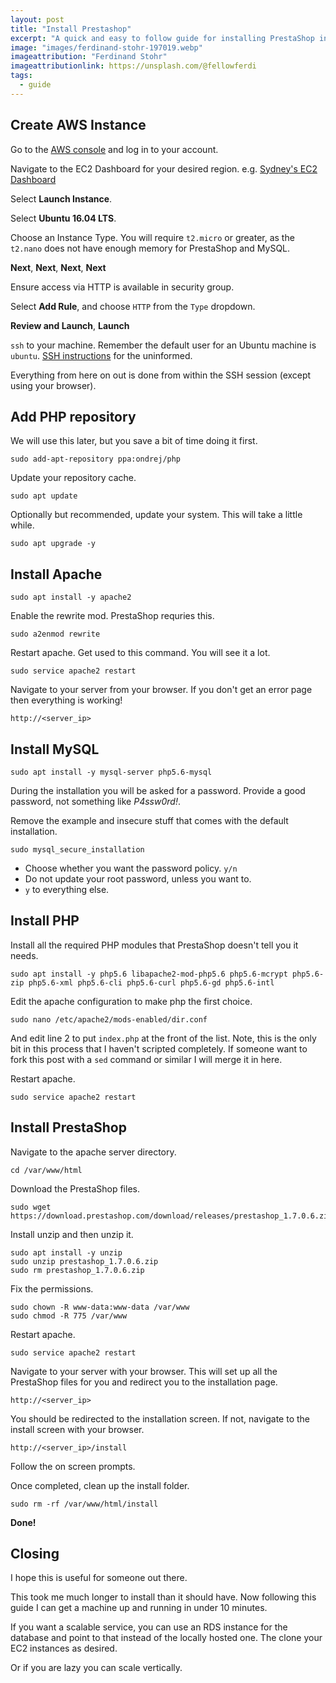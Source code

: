 ```yaml
---
layout: post
title: "Install Prestashop"
excerpt: "A quick and easy to follow guide for installing PrestaShop in the cloud."
image: "images/ferdinand-stohr-197019.webp"
imageattribution: "Ferdinand Stohr"
imageattributionlink: https://unsplash.com/@fellowferdi
tags:
  - guide
---
```



## Create AWS Instance

Go to the [AWS console](https://console.aws.amazon.com/) and log in to your account.

Navigate to the EC2 Dashboard for your desired region. e.g. [Sydney's EC2 Dashboard](https://ap-southeast-2.console.aws.amazon.com/ec2/v2/home?region=ap-southeast-2)

Select **Launch Instance**.

Select **Ubuntu 16.04 LTS**.

Choose an Instance Type.
You will require `t2.micro` or greater, as the `t2.nano` does not have enough memory for PrestaShop and MySQL.

**Next**, **Next**, **Next**, **Next**

Ensure access via HTTP is available in security group.

Select **Add Rule**, and choose `HTTP` from the `Type` dropdown.

**Review and Launch**, **Launch**

`ssh` to your machine.
Remember the default user for an Ubuntu machine is `ubuntu`.
[SSH instructions](http://docs.aws.amazon.com/AWSEC2/latest/UserGuide/EC2_GetStarted.html#ec2-connect-to-instance-linux) for the uninformed.

Everything from here on out is done from within the SSH session (except using your browser).

## Add PHP repository

We will use this later, but you save a bit of time doing it first.

```
sudo add-apt-repository ppa:ondrej/php
```

Update your repository cache.

```
sudo apt update
```

Optionally but recommended, update your system.
This will take a little while.

```
sudo apt upgrade -y
```

## Install Apache

```
sudo apt install -y apache2
```

Enable the rewrite mod. PrestaShop requries this.

```
sudo a2enmod rewrite
```

Restart apache. Get used to this command. You will see it a lot.

```
sudo service apache2 restart
```

Navigate to your server from your browser.
If you don't get an error page then everything is working!

`http://<server_ip>`

## Install MySQL

```
sudo apt install -y mysql-server php5.6-mysql
```

During the installation you will be asked for a password.
Provide a good password, not something like *P4ssw0rd!*.

Remove the example and insecure stuff that comes with the default installation.

```
sudo mysql_secure_installation
```

* Choose whether you want the password policy. `y/n`
* Do not update your root password, unless you want to.
* `y` to everything else.

## Install PHP

Install all the required PHP modules that PrestaShop doesn't tell you it needs.

```
sudo apt install -y php5.6 libapache2-mod-php5.6 php5.6-mcrypt php5.6-zip php5.6-xml php5.6-cli php5.6-curl php5.6-gd php5.6-intl
```

Edit the apache configuration to make php the first choice.

```
sudo nano /etc/apache2/mods-enabled/dir.conf
```

And edit line 2 to put `index.php` at the front of the list.
Note, this is the only bit in this process that I haven't scripted completely.
If someone want to fork this post with a `sed` command or similar I will merge it in here.

Restart apache.

```
sudo service apache2 restart
```

## Install PrestaShop

Navigate to the apache server directory.

```
cd /var/www/html
```

Download the PrestaShop files.

```
sudo wget https://download.prestashop.com/download/releases/prestashop_1.7.0.6.zip
```

Install unzip and then unzip it.

```
sudo apt install -y unzip
sudo unzip prestashop_1.7.0.6.zip
sudo rm prestashop_1.7.0.6.zip
```

Fix the permissions.

```
sudo chown -R www-data:www-data /var/www
sudo chmod -R 775 /var/www
```

Restart apache.

```
sudo service apache2 restart
```

Navigate to your server with your browser.
This will set up all the PrestaShop files for you and redirect you to the installation page.

`http://<server_ip>`

You should be redirected to the installation screen.
If not, navigate to the install screen with your browser.

`http://<server_ip>/install`

Follow the on screen prompts.

Once completed, clean up the install folder.

```
sudo rm -rf /var/www/html/install
```

**Done!**

## Closing

I hope this is useful for someone out there.

This took me much longer to install than it should have.
Now following this guide I can get a machine up and running in under 10 minutes.

If you want a scalable service, you can use an RDS instance for the database and point to that instead of the locally hosted one.
The clone your EC2 instances as desired.

Or if you are lazy you can scale vertically.
